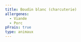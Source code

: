 ```yaml
---
title: Boudin blanc (charcuterie)
allergenes:
  - Viande
  - Porc
pFrais: true
type: animaux
---
```

